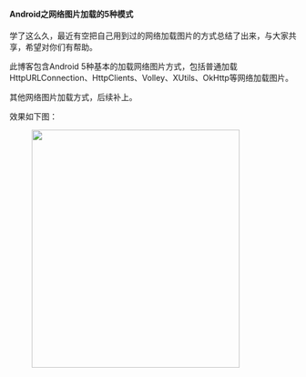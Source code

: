 #### Android之网络图片加载的5种模式

<p>学了这么久，最近有空把自己用到过的网络加载图片的方式总结了出来，与大家共享，希望对你们有帮助。</p> 
<p>此博客包含Android 5种基本的加载网络图片方式，包括普通加载HttpURLConnection、HttpClients、Volley、XUtils、OkHttp等网络加载图片。</p> 
<p>其他网络图片加载方式，后续补上。</p> 
<p>效果如下图：</p> 
<p>&nbsp;&nbsp;&nbsp;&nbsp;&nbsp;&nbsp;&nbsp;&nbsp;&nbsp; <img alt="" height="418" src="https://static.oschina.net/uploads/space/2017/0301/203151_r8KZ_2945455.gif" width="365"></p> 


